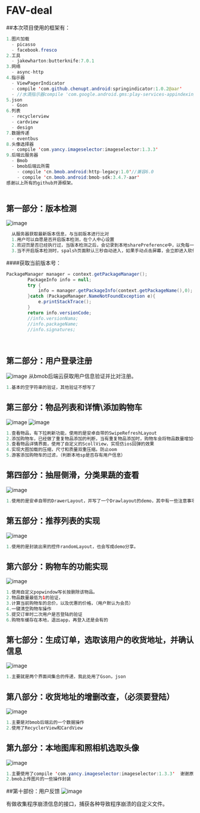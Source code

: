 # FAV-deal

##本次项目使用的框架有：
  ```java 
  1.图片加载
    - picasso 
    - facebook.fresco
  2.工具
    - jakewharton:butterknife:7.0.1
  3.网络
    - async-http
  4.指示器
    - ViewPagerIndicator
    - compile 'com.github.chenupt.android:springindicator:1.0.2@aar'
    - //水滴指示器compile 'com.google.android.gms:play-services-appindexing:8.1.0'
  5.json
    - Gson
  6.列表
    - recyclerview
    - cardview
    - design
  7.数据传递
    - eventbus
  8.头像选择器
    - compile 'com.yancy.imageselector:imageselector:1.3.3'
  9.后端云服务器
    - Bmob
    - bmob后端云所需
      - compile 'cn.bmob.android:http-legacy:1.0'//兼容6.0
      - compile 'cn.bmob.android:bmob-sdk:3.4.7-aar'
  感谢以上所有的github开源框架。
    
  ```
  
  
## 第一部分：版本检测

![image](https://github.com/Qsr9504/FAV-deal/blob/master/gif演示图/版本检测.gif)
```java 
  从服务器获取最新版本信息，与当前版本进行比对
  1.用户可以自愿是否开启版本检测，在个人中心设置
  2.欢迎页是否已经执行过，当版本检测之后，会记录到本地sharePreference中，以免每一次进入都进入欢迎页面
  3.当不开启版本检测时，spalsh页面默认三秒自动进入，如果手动点击屏幕，会立即进入软件主界面（有版本更新执行，将封死点击屏幕快速进入）
```
  
####获取当前版本号：
```java 
PackageManager manager = context.getPackageManager();
        PackageInfo info = null;
        try {
            info = manager.getPackageInfo(context.getPackageName(),0);
        }catch (PackageManager.NameNotFoundException e){
            e.printStackTrace();
        }
        return info.versionCode;
        //info.versionNama;
        //info.packageName;
        //info.signatures;
        
  
```

## 第二部分：用户登录注册
![image](https://github.com/Qsr9504/FAV-deal/blob/master/gif演示图/登录注册.gif)
  从bmob后端云获取用户信息验证并比对注册。
  ```java 
  1.基本的空字符串的验证，其他验证不想写了
  ```
  
## 第三部分：物品列表和详情\添加购物车
![image](https://github.com/Qsr9504/FAV-deal/blob/master/gif演示图/添加购物车.gif)
![image](https://github.com/Qsr9504/FAV-deal/blob/master/gif演示图/游客添加购物车过滤.gif)
  ```java 
  1.查看物品，有下拉刷新功能，使用的是安卓自带的SwipeRefreshLayout
  2.添加购物车，已经做了重复物品添加的判断，当有重复物品添加时，购物车会将物品数量增加一个
  3.查看物品详情界面，使用了自定义的ScollView，实现仿ios回弹的效果
  4.实现大图加载的压缩，尺寸和质量双重压缩。防止oom
  5.游客添加购物车的过滤，（判断本地sp是否存有用户信息）
  ```
  
## 第四部分：抽屉侧滑，分类果蔬的查看
![image](https://github.com/Qsr9504/FAV-deal/blob/master/gif演示图/抽屉分类果蔬.gif)
  ```java 
  1.使用的是安卓自带的DrawerLayout，并写了一个Drawlayout的demo，其中有一些注意事项，有兴趣的可以去看一下
  ```

## 第五部分：推荐列表的实现
![image](https://github.com/Qsr9504/FAV-deal/blob/master/gif演示图/推荐列表.gif)
  ```java 
  1.使用的是封装出来的控件randomLayout，也会写成demo分享。
  ```
  
## 第六部分：购物车的功能实现
![image](https://github.com/Qsr9504/FAV-deal/blob/master/gif演示图/购物车一键清空和重复物品的判断.gif)
  ```java 
  1.使用自定义popwindow写长按删除该物品。
  2.物品数量最低为1的验证，
  3.计算当前购物车的总价，以及优惠的价格，（用户默认为会员）
  4.一键清空购物车操作
  5.提交订单时二次用户是否登陆的验证
  6.购物车缓存在本地，退出app，再登入还是会有的
  ```
## 第七部分：生成订单，选取该用户的收货地址，并确认信息
![image](https://github.com/Qsr9504/FAV-deal/blob/master/gif演示图/生成订单.gif)
  ```java 
  1.主要就是两个界面间集合的传递，我此处用了Gson，json
  ```
  
## 第八部分：收货地址的增删改查，（必须要登陆）
![image](https://github.com/Qsr9504/FAV-deal/blob/master/gif演示图/地址管理的增删改查.gif)
  ```java 
  1.主要是对bmob后端云的一个数据操作
  2.使用了RecyclerView和CardView
  ```
## 第九部分：本地图库和照相机选取头像
![image](https://github.com/Qsr9504/FAV-deal/blob/master/gif演示图/头像本地选择和拍照上传bmob.gif)
  ```java 
  1.主要使用了compile 'com.yancy.imageselector:imageselector:1.3.3'  谢谢原始作者。
  2.bmob上传图片的一些操作封装
  ```
  
##第十部份：用户反馈
![image](https://github.com/Qsr9504/FAV-deal/blob/master/gif演示图/反馈.gif)

有做收集程序崩溃信息的接口，捕获各种导致程序崩溃的自定义文件。




